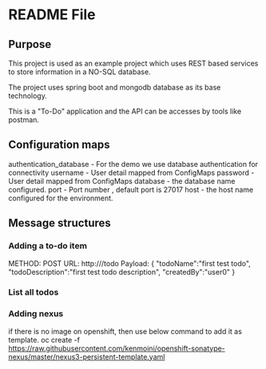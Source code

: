 # README File

## Purpose
This project is used as an example project which uses REST based services to store information in a NO-SQL database.

The project uses spring boot and mongodb database as its base technology.

This is a "To-Do" application and the API can be accesses by tools like postman.

## Configuration maps

authentication_database - For the demo we use database authentication for connectivity
username - User detail mapped from ConfigMaps
password - User detail mapped from ConfigMaps
database - the database name configured.
port - Port number , default port is 27017
host - the host name configured for the environment.

## Message structures

### Adding a to-do item

METHOD: POST 
URL: http://<domain-name>/todo
Payload: {
"todoName":"first test todo",
"todoDescription":"first test todo description",
"createdBy":"user0"
}

### List all todos



### Adding nexus

if there is no image on openshift, then use below command to add it as template.
oc create -f https://raw.githubusercontent.com/kenmoini/openshift-sonatype-nexus/master/nexus3-persistent-template.yaml
